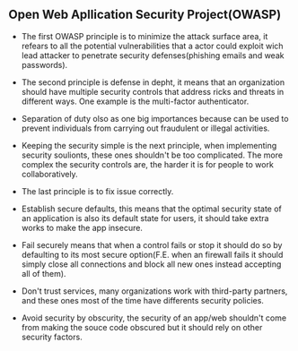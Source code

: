 ## Open Web Apllication Security Project(OWASP)

*   The first OWASP principle is to minimize the attack surface area, it refears to all the potential vulnerabilities that a actor could exploit  wich lead attacker to penetrate security defenses(phishing emails and weak passwords).
*   The second principle is defense in depht, it means that an organization should have multiple security controls that address ricks and threats in different ways. One example is the multi-factor authenticator.
*   Separation of duty olso as one big importances because can be used to prevent individuals from carrying out fraudulent or illegal activities.
*   Keeping the security simple is the next principle, when implementing security soulionts, these ones shouldn't be too complicated. The more complex the security controls are, the harder it is for people to work collaboratively.
*   The last principle is to fix issue correctly.

*   Establish secure defaults, this means that the optimal security state of an application is also its default state for users, it should take extra works to make the app insecure.
*   Fail securely means that when a control fails or stop it should do so by defaulting to its most secure option(F.E. when an firewall fails it should simply close all connections and block all new ones instead accepting all of them).
*   Don't trust services, many organizations work with third-party partners, and these ones most of the time have differents security policies.
*   Avoid security by obscurity, the security of an app/web shouldn't come from making the souce code obscured but it should rely on other security factors.